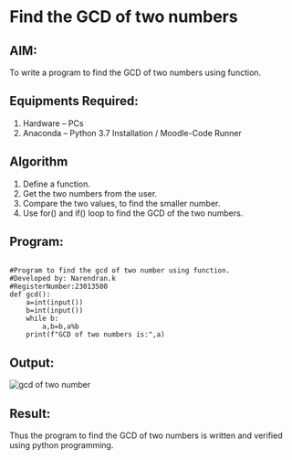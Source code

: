 # Find the GCD of two numbers

## AIM:
To write a program to find the GCD of two numbers using function.

## Equipments Required:
1. Hardware – PCs
2. Anaconda – Python 3.7 Installation / Moodle-Code Runner

## Algorithm
1. Define a function.
2. Get the two numbers from the user.
3. Compare the two values, to find the smaller number.
4. Use for() and if() loop to find the GCD of the two numbers.

## Program:
```

#Program to find the gcd of two number using function.
#Developed by: Narendran.k
#RegisterNumber:23013500  
def gcd():
    a=int(input())
    b=int(input())
    while b:
        a,b=b,a%b
    print(f"GCD of two numbers is:",a)

```

## Output:
![gcd of two number](gcd.png)


## Result:
Thus the program to find the GCD of two numbers is written and verified using python programming.
